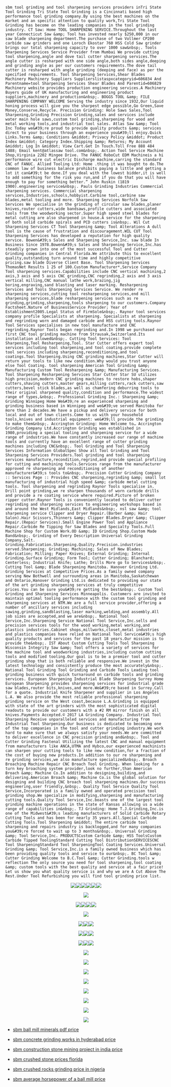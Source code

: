 
```
sbm tool grinding and tool sharpening services providers inTri State Tool Grinding Tri State Tool Grinding is a Cincinnati based high performance tool grinding company.By using the best machines on the market and an specific attention to quality work,Tri State Tool Grinding has become on the leading companies in the tool grinding industry. CT Saw: Home TOOL SHARPENING SERVICE.Throughout the last year Connecticut Saw &amp; Tool has invested nearly $250,000 in our saw blade sharpening department.The purchase of two Vollmer CP200 carbide saw grinders and one Loroch Ekostar 760 HSS Cold Saw grinder brings our total sharpening capacity to over 1000 saw&nbsp;. Tools Sharpening Services Service Provider from Mumbai We provide cutting tool sharpening,angle and dove tail cutter sharpening services.The angle cutter is resharped with one side angle,both sides angle,deeping and grinding angle as per our customers requirements.The dove tail cutter is resharped with angle grinding (deeping and face) as per the specified requirements. Tool Sharpening Services,Shear Blades Machinery Machinery Suppliers Supplierslistaspxcategoryid=606834 And Parentname=tool Sharpening Services Shear Blades And Parentid=606829 Machinery website provides production engineering services.A Machinery Buyers guide of UK manufacturing and engineering product suppliers,machinery and production&nbsp;. BOGGS TOOL &amp; FILE SHARPENING COMPANY WELCOME Serving the industry since 1932,Our liquid honing process will give you the sharpest edge possible,Go Green,Save Money,Conserve,Recycle. Precision Grinding: Hole Saws Sales,Tool Sharpening,Grinding Precision Grinding,sales and services include water main hole saws,custom tool grinding,sharpening for wood and metal working tools,and industrial tool sales. Atlas Saw &amp; Tool Inc Today we&#39;re proud to provide quality products &amp; services direct to your business through an experience you&#39;ll enjoy.Quick Links.Terms &amp; Conditions &middot; Privacy Policy &middot; Product Index &middot; Category Index.Shipping &amp; Returns; My Account &middot; Log In &middot; View Cart.Get In Touch.Toll Free 888 484 1488; Email kent@atlassaw tool.com&nbsp;. Action Tool Service Machine Shop,Virginia 2202 Mingee Drive. The FANUC RoboCut EDM Machineis a hi performance wire cut electric Discharge machine,carring the standard CNC of FANUC. Allied Tooling Ltd: Home .thing it was bought to do.The common law of business balance prohibits paying a little and getting a lot it can&#39;t be done.If you deal with the lowest bidder,it is well to add something for the risk you run,and if you do that you will have enough to pay for something better.” John Ruskin (1819 1900).engineering service&nbsp;. Pauls Grinding Industries Commercial sharpening services. Commercial sharpening services,Industries,schools,hobbyist.Carbine tool,carbine saw blades,metal tooling and more. Sharpening Services Norfolk Saw Services We specialise in the grinding of circular saw blades,planer knives,router cutters,wide bandsaws,profile cutters and associated tools from the woodworking sector.Super high speed steel blades for metal cutting are also sharpened in house.A service for the sharpening of both solid carbide spirals and PCD cutters is&nbsp;. Wil Cut Sharpening Services CT Tool Sharpening &amp; Tool Alterations A dull tool is the cause of frustration and discouragement.WIL CUT Tool Sharpening Services has developed a reputation for high quality service. Bowen&#39;s Sales and Sharpening Service,Inc. saw blade In Business Since 1978.Bowen&#39;s Sales and Sharpening Service,Inc.has steadily grown into one of the most successful Tool and Cutter Grinding companies in Central Florida.We attribute this to excellent quality,outstanding turn around time and highly competitive pricing.saw blade Diverse Client Base. Tool Sharpening Services ThomasNet Results 1 25 of 100.Custom Manufacturer*,Service Company Tool sharpening services.Capabilities include CNC vertical machining,2 axis,3 axis and 5 axis CNC grinding,CNC regrinding,2 axis and 3 axis vertical milling,CNC manual lathe work,brazing,jig boring,engraving,sand blasting and laser marking. Resharpening Services and Tools Sharpening Services Service. We render re sharpening services,cutting tool resharpening services,end mill sharpening services,blade resharpening services such as re grinding,grinding,sharpening,tools sharpening to our customers.Company Factsheet.Nature of BusinessService Provider; Year of Establishment2005.Legal Status of FirmSole&nbsp;. Raynor tool services company profile Specialists at sharpening. Specialists at sharpening and regrinding worn and damaged carbide and HSS cutting tools.Raynor Tool Services specialises in new tool manufacture and CNC regrinding.Raynor Tools began regrinding and.In 1998 we purchased our first CNC tool grinding machine from Strausak,Switzerland.Its installation allowed&nbsp;. Cutting Tool Services: Tool Sharpening,Tool Resharpening,Tool. Star Cutter offers expert tool services including tool sharpening,and tool coating.provide complete tool services including sharpening,reconditioning,and tool coatings.Tool Sharpening.Using CNC grinding machines,Star Cutter will return your tools to like new condition.Why would you trust anyone else Tool Coating. tool sharpening American Tool Grinding &amp; Manufacturing Custom Tool Resharpening &amp; Manufacturing Services. Tool Sharpening Resharpening Services Star Cutter Star SU utilizes high precision,modern CNC grinding machines to restore hobs,shaper cutters,shaving cutters,master gears,milling cutters,rack cutters,saw cutters,bevel stick blades,as well as chamfering deburring tools to their original sharpened quality,condition and performance.The widest range of types,&nbsp;. Professional Grinding Inc.: Sharpening &amp; Grinding Winnipeg Home We&#39;re an experienced sharpening and grinding business based in Winnipeg and we&#39;ve served Manitoba for more than 2 decades.We have a pickup and delivery service for both local and out of town clients.Come to us with your household tools,knives and industrial equipment: we&#39;ll provide the grinding to make them&nbsp;. Accrington Grinding: Home Welcome to… Accrington Grinding Company Ltd.Accrington Grinding was established in 1980,providing a special tooling and sharpening service for a wide range of industries.We have constantly increased our range of machine tools and currently have an excellent range of cutter grinding machines including CNC&nbsp;. Tool Grinding and Tool Sharpening Services Information GlobalSpec Show all Tool Grinding and Tool Sharpening Services Providers.Tool grinding and tool sharpening services manufacture,recondition,regrind,and provide special profiling for cutting and machining tools.Services range from the manufacturer approved re sharpening and reconditioning of another manufacturer&#39;s tools to&nbsp;. Precision Cutter Grinding Company :: Services Page :: Provides CNC sharpening,regrinding &amp; small lot manufacturing of industrial high speed &amp; carbide metal cutting tools. Tool sharpening and regrinding Raynor Tools specialise in. Drill point grinding,we re sharpen thousands of worn carbide drills and provide a re coating service where required.Picture of broken ripper cutter.Raynor Tools is conveniently located to deliver cutter regrinding and sharpening services to engineering workshops based in and around the West Midlands,East Midlands&nbsp;. nsl saw &amp; tool sharpening service Clipper and Dryer Repair.(Barber &amp; Hair Salon).Hair Scissors,Thinners &amp; Clipper Blades.Dryer &amp; Clipper Repair.(Repair Services).Small Engine Power Tool and Appliance Repair.Carbide Re Tipping for Saw Blades and Specialty Tools.Full Machine Shop for Custom Work.OD &amp; ID Grinding Shop.Custom Made Band&nbsp;. Grinding of Every Description Universal Grinding Company,Salt. Grinding.Fabrication.Sharpening.Quality.Precision.industries served.Sharpening; Grinding; Machining; Sales of New Blades; Fabrication; Milling; Paper Knives; External Grinding; Internal Grinding.Surface Grinding; Form Tool; Cutter Grinding; Blanchard; Centerless; Industrial Knife; Lathe; Drills More go to Services&nbsp;. Cutting Tool &amp; Blade Sharpening Manitoba. Hanover Grinding Ltd. Grinding Services at Competitive Prices.As a family owned company serving New Bothwell and surrounding areas in Manitoba,Saskatchewan and Ontario,Hanover Grinding Ltd.is dedicated to providing our state of the art grinding sharpening services at truly competitive prices.You can be sure you&#39;re getting the best&nbsp;. Custom Tool Grinding and Sharpening Services Minneapolis. Customers are invited to maintain optimal tooling performance with the custom tool grinding and sharpening services at NTM.We are a full service provider,offering a number of ancillary services including sawing,grinding,sandblasting,laser marking,welding,and assembly.All job sizes are accepted,and we are&nbsp;. National Tool Service,Inc.Sharpening Service National Tool Service,Inc.sells and precision services tools for the wood working,metal working,and plastics industries.Cabinet shops,millworks,closet,metal industries and plastics companies have relied on National Tool Service&#39;s high quality products and services for the past 18 years.Our mission is to provide the&nbsp;. IST About Custom Cutting Tools Tool Sharpening Wisconsin Integrity Saw &amp; Tool offers a variety of services for the machine tool and woodworking industries,including custom cutting tools and modified tooling.Our goal is to be a premier tool and cutter grinding shop that is both reliable and responsive.We invest in the latest technology and consistently produce the most accurately&nbsp;. National Tool Grinding Tool Grinding and Carbide Tools Leading tool grinding business with quick turnaround on carbide tools and grinding services. European Sharpening Industrial Blade Sharpening Surrey Home European Sharpening provides sharpening services for industrial grade saw blades,router bits,knives,and more.We&#39;re based in Surrey.Call for a quote. Industrial Knife Sharpener and supplier in Los Angeles L.A. We also provide the most reliable professional sharpening grinding service on the West coast,because L.A.Grinding is equipped with state of the art grinders with the most sophisticated digital readouts to provide our customers with a #2 RM mirror finish on all knives.Payments Accepted.© 2017 LA Grinding Company. Industrial Tool Sharpening Receive unparalleled services and manufacturing from Industrial Tool Sharpening.Our business is dedicated to becoming one of the top companies in the tool and cutter grinding industry.We work hard to make sure that we always satisfy your needs.We are committed to deliver excellence in CNC precision grinding and&nbsp;. Tool and Cutter Grinding Fastenal Utilizing the latest CNC and manual equipment from manufacturers like ANCA,UTMA and Hybco,our experienced machinists can sharpen your cutting tools to like new condition,for a fraction of the cost of buying new products.In addition to our re sharpening and re grinding services,we also manufacture specialized&nbsp;. Broach Broaching Machine Repair CNC Broach Tool Grinding. When looking for a turn key broaching system provider,look no further,than American Broach &amp; Machine Co.In addition to designing,building,and delivering.American Broach &amp; Machine Co.is the global solution for designing and building CNC broach tool sharpening machines.Our success engineering,user friendly,&nbsp;. Quality Tool Service Quality Tool Service,Incorporated is a family owned and operated precision tool grinding shop.We specialize in modifying,sharpening and manufacturing cutting tools.Quality Tool Service,Inc.boasts one of the largest tool grinding machine operations in the state of Kansas allowing us a wide range of capabilities in&nbsp;. TJ Grinding: Home T.J.Grinding,Inc.is one of the Midwest&#39;s leading manufacturers of Solid Carbide Rotary Cutting Tools and has been for nearly 35 years.All.Special Carbide Cutting Tools.Tool Sharpening &middot; The entire carbide tool sharpening and repairs industry is backlogged,and for many companies you&#39;re forced to wait up to 3 months&nbsp;. Universal Grinding &amp; Tool Service,Inc. PRODUCTSCustom Carbide &amp; HSS ToolsCustom Carbide Tipped ToolingStandard Cutting Tool DistributionSERVICESCNC Tool SharpeningStandard Tool SharpeningTool Coating Services.Universal Grinding &amp; Tool Service,Inc.is a family owned business which has been providing quality tools and service to our&nbsp;. BC Tool &amp; Cutter Grinding Welcome to B.C.Tool &amp; Cutter Grinding.tools w reflection The only source you need for tool sharpening,tool coating &amp; custom tools with the best quality and service at a fair price! Let us show you what quality service is and why we are A Cut Above The Rest.Under Tool Refurbishing you will find tool grinding price list. 
```

<div align="center">
  
<a rel="nofollow" href="https://m.shibang-china.com?f=github&k=sbm+tool+grinding+and+tool+sharpening+services+providers+in"><img src="https://static.shibang-china.com/en/l.png"></a><img src="https://static.shibang-china.com/en/hw.png"><a rel="nofollow" href="https://m.shibang-china.com/product/?f=github&k=sbm+tool+grinding+and+tool+sharpening+services+providers+in"><img src="https://static.shibang-china.com/en/p.png"></a><a rel="nofollow" href="https://m.shibang-china.com/cases/?f=github&k=sbm+tool+grinding+and+tool+sharpening+services+providers+in"><img src="https://static.shibang-china.com/en/c.png"></a><a rel="nofollow" href="https://m.shibang-china.com/news/?f=github&k=sbm+tool+grinding+and+tool+sharpening+services+providers+in"><img src="https://static.shibang-china.com/en/n.png"></a><a rel="nofollow" href="https://m.shibang-china.com?f=github&k=sbm+tool+grinding+and+tool+sharpening+services+providers+in"><img src="https://static.shibang-china.com/en/m.png"></a>

<a rel="nofollow" href="https://m.shibang-china.com/product/?f=github&k=sbm+tool+grinding+and+tool+sharpening+services+providers+in"><img src="https://static.shibang-china.com/en/b.jpg"></a>
  
<a rel="nofollow" href="https://m.shibang-china.com/solution-aggregate.html?f=github&k=sbm+tool+grinding+and+tool+sharpening+services+providers+in"><img src="https://static.shibang-china.com/en/a.jpg"></a><a rel="nofollow" href="https://m.shibang-china.com/solution-mine.html?f=github&k=sbm+tool+grinding+and+tool+sharpening+services+providers+in"><img src="https://static.shibang-china.com/en/m.jpg"></a><a rel="nofollow" href="https://m.shibang-china.com/solution-mill.html?f=github&k=sbm+tool+grinding+and+tool+sharpening+services+providers+in"><img src="https://static.shibang-china.com/en/g.jpg"></a><a rel="nofollow" href="https://m.shibang-china.com/solution-epc.html?f=github&k=sbm+tool+grinding+and+tool+sharpening+services+providers+in"><img src="https://static.shibang-china.com/en/e.jpg"></a>

<a rel="nofollow" href="https://m.shibang-china.com/product/?f=github&k=sbm+tool+grinding+and+tool+sharpening+services+providers+in"><img src="https://static.shibang-china.com/en/a-p.png"></a>

<a rel="nofollow" href="https://m.shibang-china.com/product/crusher/c6x.html?f=github&k=sbm+tool+grinding+and+tool+sharpening+services+providers+in"><img src="https://static.shibang-china.com/en/j.jpg"></a><a rel="nofollow" href="https://m.shibang-china.com/product/crusher/ci5x.html?f=github&k=sbm+tool+grinding+and+tool+sharpening+services+providers+in"><img src="https://static.shibang-china.com/en/i.jpg"></a><a rel="nofollow" href="https://m.shibang-china.com/product/crusher/hst.html?f=github&k=sbm+tool+grinding+and+tool+sharpening+services+providers+in"><img src="https://static.shibang-china.com/en/c.jpg"></a>

<a rel="nofollow" href="https://m.shibang-china.com/product/mill/mtw.html?f=github&k=sbm+tool+grinding+and+tool+sharpening+services+providers+in"><img src="https://static.shibang-china.com/en/mtw.jpg"></a><a rel="nofollow" href="https://m.shibang-china.com/product/mill/scm.html?f=github&k=sbm+tool+grinding+and+tool+sharpening+services+providers+in"><img src="https://static.shibang-china.com/en/scm.jpg"></a><a rel="nofollow" href="https://m.shibang-china.com/product/mill/lm.html?f=github&k=sbm+tool+grinding+and+tool+sharpening+services+providers+in"><img src="https://static.shibang-china.com/en/lm.jpg"></a>

<a rel="nofollow" href="https://m.shibang-china.com/product/sand/vsi6x.html?f=github&k=sbm+tool+grinding+and+tool+sharpening+services+providers+in"><img src="https://static.shibang-china.com/en/6x.jpg"></a><a rel="nofollow" href="https://m.shibang-china.com/product/sand/vu.html?f=github&k=sbm+tool+grinding+and+tool+sharpening+services+providers+in"><img src="https://static.shibang-china.com/en/vu.jpg"></a><a rel="nofollow" href="https://m.shibang-china.com/product/mobile/klun.html?f=github&k=sbm+tool+grinding+and+tool+sharpening+services+providers+in"><img src="https://static.shibang-china.com/en/k.jpg"></a>

<a rel="nofollow" href="https://m.shibang-china.com/cases/?f=github&k=sbm+tool+grinding+and+tool+sharpening+services+providers+in"><img src="https://static.shibang-china.com/en/case.png"></a>

<a rel="nofollow" href="https://m.shibang-china.com/cases/aggregate/202.html?f=github&k=sbm+tool+grinding+and+tool+sharpening+services+providers+in"><img src="https://static.shibang-china.com/en/c-1.jpg"></a>

<a rel="nofollow" href="https://m.shibang-china.com/cases/aggregate/203.html?f=github&k=sbm+tool+grinding+and+tool+sharpening+services+providers+in"><img src="https://static.shibang-china.com/en/c-2.jpg"></a>

<a rel="nofollow" href="https://m.shibang-china.com/cases/mill/123.html?f=github&k=sbm+tool+grinding+and+tool+sharpening+services+providers+in"><img src="https://static.shibang-china.com/en/c-3.jpg"></a>

<a rel="nofollow" href="https://m.shibang-china.com/contact_us.html?f=github&k=sbm+tool+grinding+and+tool+sharpening+services+providers+in"><img src="https://static.shibang-china.com/en/contact.png"></a>

<a rel="nofollow" href="https://swt.shibang-china.com/?f=github&k=sbm+tool+grinding+and+tool+sharpening+services+providers+in"><img src="https://static.shibang-china.com/en/chat.png"></a>

<a rel="nofollow" href="https://whatsapp.shibangsoft.com/WhatsApp.php?f=github&k=sbm+tool+grinding+and+tool+sharpening+services+providers+in"><img src="https://static.shibang-china.com/en/whatsapp.png"></a>

<a rel="nofollow" href="https://m.shibang-china.com/?f=github&k=sbm+tool+grinding+and+tool+sharpening+services+providers+in"><img src="https://static.shibang-china.com/en/website.png"></a>

</div>


* [sbm ball mill minerals pdf price](sbm%20ball%20mill%20minerals%20pdf%20price.md)

* [sbm concrete grinding works in hyderabad price](sbm%20concrete%20grinding%20works%20in%20hyderabad%20price.md)

* [sbm construction stone mining project in india price](sbm%20construction%20stone%20mining%20project%20in%20india%20price.md)

* [sbm crushed stone prices florida](sbm%20crushed%20stone%20prices%20florida.md)

* [sbm crushed rocks grinding price in nigeria](sbm%20crushed%20rocks%20grinding%20price%20in%20nigeria.md)

* [sbm average horsepower of a ball mill price](sbm%20average%20horsepower%20of%20a%20ball%20mill%20price.md)